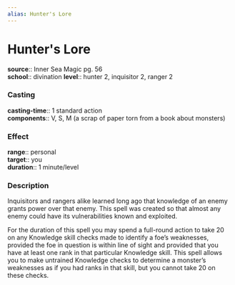 ```yaml
---
alias: Hunter's Lore
---
```


# Hunter's Lore 

**source**:: Inner Sea Magic pg. 56  
**school**:: divination
**level**:: hunter 2, inquisitor 2, ranger 2

### Casting 

**casting-time**:: 1 standard action  
**components**:: V, S, M (a scrap of paper torn from a book about monsters)

### Effect 

**range**:: personal  
**target**:: you  
**duration**:: 1 minute/level

### Description 

Inquisitors and rangers alike learned long ago that knowledge of an enemy grants power over that enemy. This spell was created so that almost any enemy could have its vulnerabilities known and exploited.  
  
For the duration of this spell you may spend a full-round action to take 20 on any Knowledge skill checks made to identify a foe’s weaknesses, provided the foe in question is within line of sight and provided that you have at least one rank in that particular Knowledge skill. This spell allows you to make untrained Knowledge checks to determine a monster’s weaknesses as if you had ranks in that skill, but you cannot take 20 on these checks.
